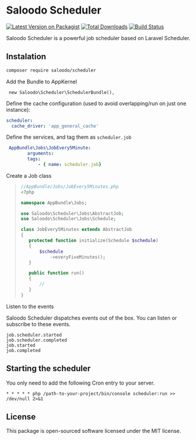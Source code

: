 # Saloodo Scheduler

[![Latest Version on Packagist][ico-version]][link-packagist]
[![Total Downloads][ico-downloads]][link-downloads]
[![Build Status][ico-travis]][link-travis]

Saloodo Scheduler is a powerful job scheduler based on Laravel Scheduler.


## Instalation

``` bash
composer require saloodo/scheduler
```

Add the Bundle to AppKernel

```
 new Saloodo\Scheduler\SchedulerBundle(),
```


Define the cache configuration (used to avoid overlapping/run on just one instance):

```yaml
scheduler:
  cache_driver: 'app_general_cache'
```

Define the services, and tag them as `scheduler.job`

```yaml
 AppBundle\Jobs\JobEvery5Minute:
        arguments:
        tags:
            - { name: scheduler.job}
```

Create a Job class

>```php
>//AppBundle/Jobs/JobEvery5Minutes.php
><?php
>
>namespace AppBundle\Jobs;
>
>use Saloodo\Scheduler\Jobs\AbstractJob;
>use Saloodo\Scheduler\Jobs\Schedule;
>
>class JobEvery5Minutes extends AbstractJob
>{
>    protected function initialize(Schedule $schedule)
>    {
>        $schedule
>            ->everyFiveMinutes();
>    }
>
>    public function run()
>    {
>        //
>    }
>}
>```


Listen to the events

Saloodo Scheduler dispatches events out of the box. You can listen or subscribe to these events.

```
job.scheduler.started
job.scheduler.completed
job.started
job.completed
```

## Starting the scheduler
You only need to add the following Cron entry to your server.

```
* * * * * php /path-to-your-project/bin/console scheduler:run >> /dev/null 2>&1
```
## License

This package is open-sourced software licensed under the MIT license.

[ico-version]: https://img.shields.io/packagist/v/saloodo/scheduler.svg?style=flat-square
[ico-downloads]: https://img.shields.io/packagist/dt/saloodo/scheduler.svg?style=flat-square
[ico-travis]: https://img.shields.io/travis/saloodo/scheduler/master.svg?style=flat-square


[link-packagist]: https://packagist.org/packages/saloodo/scheduler
[link-downloads]: https://packagist.org/packages/saloodo/scheduler
[link-travis]: https://travis-ci.org/saloodo/scheduler
[link-contributors]: ../../contributors]
